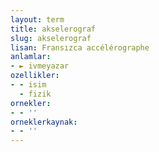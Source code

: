 ```yaml
---
layout: term
title: akselerograf
slug: akselerograf
lisan: Fransızca accélérographe
anlamlar:
- ► ivmeyazar
ozellikler:
- - isim
  - fizik
ornekler:
- - ''
orneklerkaynak:
- - ''
---
```

